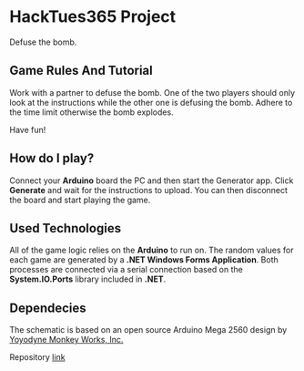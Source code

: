 # HackTues365 Project
Defuse the bomb.

## Game Rules And Tutorial

Work with a partner to defuse the bomb.
One of the two players should only look at the instructions while the other one is defusing the bomb.
Adhere to the time limit otherwise the bomb explodes.

Have fun!

## How do I play?

Connect your **Arduino** board the PC and then start the Generator app.
Click **Generate** and wait for the instructions to upload.
You can then disconnect the board and start playing the game.

## Used Technologies

All of the game logic relies on the **Arduino** to run on.
The random values for each game are generated by a **.NET Windows Forms Application**.
Both processes are connected via a serial connection based on the **System.IO.Ports** library included in **.NET**.

## Dependecies

The schematic is based on an open source Arduino Mega 2560 design by [Yoyodyne Monkey Works, Inc.](https://github.com/YoyodyneMonkeyWorks)

Repository [link](https://github.com/YoyodyneMonkeyWorks/KiCad/tree/master/Arduino_MEGA_2560-Rev3)